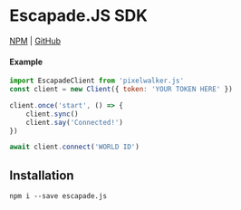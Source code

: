 # Escapade.JS SDK

[NPM](https://www.npmjs.com/package/escapade.js) | [GitHub](https://github.com/Anatoly03/escapade.js)

#### Example

```js
import EscapadeClient from 'pixelwalker.js'
const client = new Client({ token: 'YOUR TOKEN HERE' })

client.once('start', () => {
    client.sync()
    client.say('Connected!')
})

await client.connect('WORLD ID')
```

## Installation
```
npm i --save escapade.js
```
